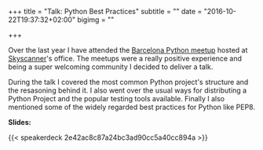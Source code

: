 +++
title = "Talk: Python Best Practices"
subtitle = ""
date = "2016-10-22T19:37:32+02:00"
bigimg = ""

+++

Over the last year I have attended the [Barcelona Python meetup](https://www.meetup.com/python-185/) hosted at [Skyscanner](http://skyscanner.net)'s office.
The meetups were a really positive experience and being a super welcoming community I decided to deliver a talk.
<!--more-->

During the talk I covered the most common Python project's structure and the resasoning behind it. I also went over the usual ways for distributing a Python Project and the popular testing tools available. Finally I also mentioned some of the widely regarded best practices for Python like PEP8.


**Slides:**

{{< speakerdeck 2e42ac8c87a24bc3ad90cc5a40cc894a >}}
